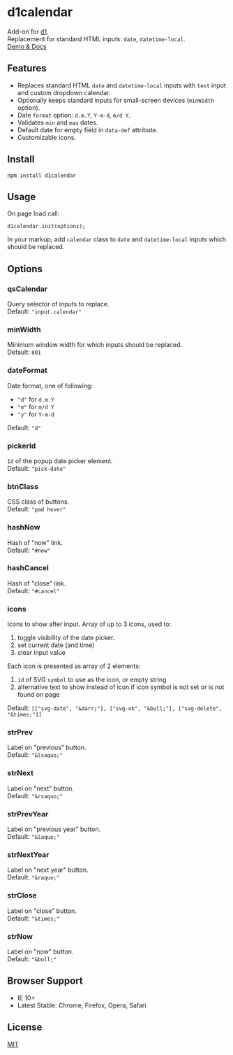 # d1calendar

Add-on for [d1](https://github.com/vvvkor/d1).  
Replacement for standard HTML inputs: ``date``, ``datetime-local``.  
[Demo & Docs](http://vadimkor.ru/projects/d1#calendar)

## Features

* Replaces standard HTML ``date`` and ``datetime-local`` inputs with ``text`` input and custom dropdown calendar.
* Optionally keeps standard inputs for small-screen devices (``minWidth`` option).
* Date ``format`` option: ``d.m.Y``, ``Y-m-d``, ``m/d Y``.
* Validates ``min`` and ``max`` dates.
* Default date for empty field in ``data-def`` attribute.
* Customizable icons.

## Install

```
npm install d1calendar
```

## Usage

On page load call:
```
d1calendar.init(options);
```

In your markup, add ``calendar`` class to ``date`` and ``datetime-local`` inputs which should be replaced.

## Options

### qsCalendar

Query selector of inputs to replace.  
Default: ``"input.calendar"``

### minWidth

Minimum window width for which inputs should be replaced.  
Default: ``801``

### dateFormat

Date format, one of following:

* ``"d"`` for ``d.m.Y``
* ``"m"`` for ``m/d Y``
* ``"y"`` for ``Y-m-d``

Default: ``"d"``

### pickerId

``Id`` of the popup date picker element.  
Default: ``"pick-date"``

### btnClass

CSS class of buttons.  
Default: ``"pad hover"``

### hashNow

Hash of "now" link.  
Default: ``"#now"``

### hashCancel

Hash of "close" link.  
Default: ``"#cancel"``

### icons

Icons to show after input. Array of up to 3 icons, used to:
 
 1. toggle visibility of the date picker.
 2. set current date (and time)
 3. clear input value

Each icon is presented as array of 2 elements:
 1. ``id`` of SVG ``symbol`` to use as the icon, or empty string
 2. alternative text to show instead of icon if icon symbol is not set or is not found on page

Default: ``[["svg-date", "&darr;"], ["svg-ok", "&bull;"], ["svg-delete", "&times;"]]``

### strPrev

Label on "previous" button.  
Default: ``"&lsaquo;"``

### strNext

Label on "next" button.  
Default: ``"&rsaquo;"``

### strPrevYear

Label on "previous year" button.  
Default: ``"&laquo;"``

### strNextYear

Label on "next year" button.  
Default: ``"&raquo;"``

### strClose

Label on "close" button.  
Default: ``"&times;"``

### strNow

Label on "now" button.  
Default: ``"&bull;"``


## Browser Support

* IE 10+
* Latest Stable: Chrome, Firefox, Opera, Safari

## License

[MIT](./LICENSE)
